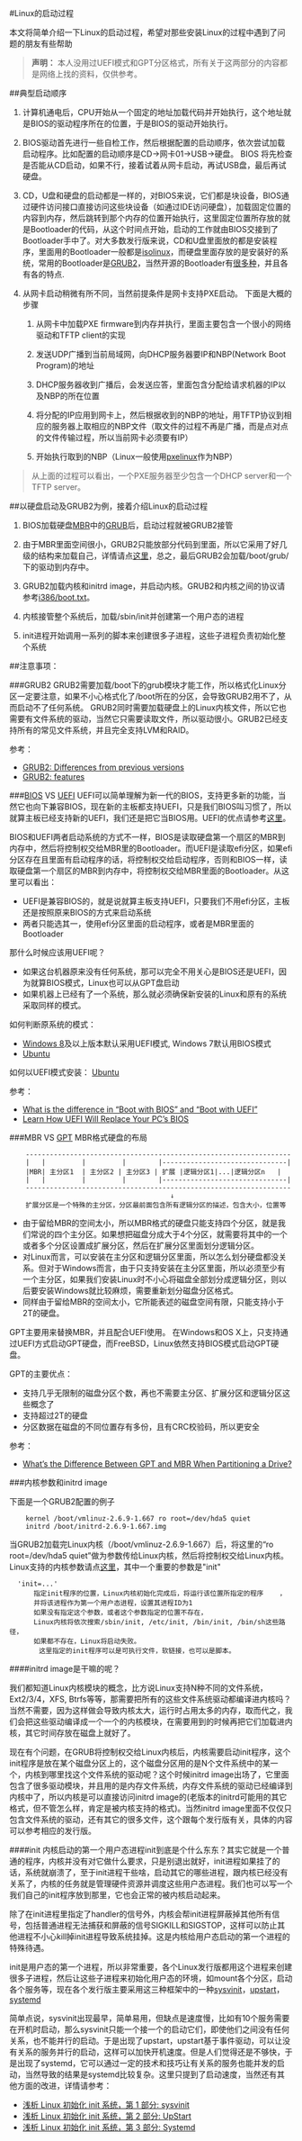 #Linux的启动过程

本文将简单介绍一下Linux的启动过程，希望对那些安装Linux的过程中遇到了问题的朋友有些帮助

>**声明：** 本人没用过UEFI模式和GPT分区格式，所有关于这两部分的内容都是网络上找的资料，仅供参考。

##典型启动顺序
1. 计算机通电后，CPU开始从一个固定的地址加载代码并开始执行，这个地址就是BIOS的驱动程序所在的位置，于是BIOS的驱动开始执行。

2. BIOS驱动首先进行一些自检工作，然后根据配置的启动顺序，依次尝试加载启动程序。比如配置的启动顺序是CD->网卡01->USB->硬盘。 BIOS 将先检查是否能从CD启动，如果不行，接着试着从网卡启动，再试USB盘，最后再试硬盘。

3. CD，U盘和硬盘的启动都是一样的，对BIOS来说，它们都是块设备，BIOS通过硬件访问接口直接访问这些块设备（如通过IDE访问硬盘），加载固定位置的内容到内存，然后跳转到那个内存的位置开始执行，这里固定位置所存放的就是Bootloader的代码，从这个时间点开始，启动的工作就由BIOS交接到了Bootloader手中了。对大多数发行版来说，CD和U盘里面放的都是安装程序，里面用的Bootloader一般都是[isolinux](http://www.syslinux.org/wiki/index.php?title=ISOLINUX)，而硬盘里面存放的是安装好的系统，常用的Bootloader是[GRUB2](https://www.gnu.org/software/grub/)，当然开源的Bootloader有[很多种](https://en.wikipedia.org/wiki/Comparison_of_boot_loaders)，并且各有各的特点.

4. 从网卡启动稍微有所不同，当然前提条件是网卡支持PXE启动。 下面是大概的步骤
    1. 从网卡中加载PXE firmware到内存并执行，里面主要包含一个很小的网络驱动和TFTP client的实现
    
    2. 发送UDP广播到当前局域网，向DHCP服务器要IP和NBP(Network Boot Program)的地址
    
    3. DHCP服务器收到广播后，会发送应答，里面包含分配给请求机器的IP以及NBP的所在位置
    
    4. 将分配的IP应用到网卡上，然后根据收到的NBP的地址，用TFTP协议到相应的服务器上取相应的NBP文件（取文件的过程不再是广播，而是点对点的文件传输过程，所以当前网卡必须要有IP）
    
    6. 开始执行取到的NBP（Linux一般使用[pxelinux](http://www.syslinux.org/wiki/index.php?title=PXELINUX)作为NBP）
    
>从上面的过程可以看出，一个PXE服务器至少包含一个DHCP server和一个TFTP server。

##以硬盘启动及GRUB2为例，接着介绍Linux的启动过程
1. BIOS加载硬盘[MBR](https://en.wikipedia.org/wiki/Master_boot_record)中的[GRUB](https://zh.wikipedia.org/wiki/GNU_GRUB)后，启动过程就被GRUB2接管

2. 由于MBR里面空间很小，GRUB2只能放部分代码到里面，所以它采用了好几级的结构来加载自己，详情请点[这里](https://en.wikipedia.org/wiki/GNU_GRUB#Booting)，总之，最后GRUB2会加载/boot/grub/下的驱动到内存中。   

3. GRUB2加载内核和initrd image，并启动内核。GRUB2和内核之间的协议请参考[i386/boot.txt](https://www.kernel.org/pub/linux/kernel/people/marcelo/linux-2.4/Documentation/i386/boot.txt)。

4. 内核接管整个系统后，加载/sbin/init并创建第一个用户态的进程
    
5. init进程开始调用一系列的脚本来创建很多子进程，这些子进程负责初始化整个系统


##注意事项：

###GRUB2
GRUB2需要加载/boot下的grub模块才能工作，所以格式化Linux分区一定要注意，如果不小心格式化了/boot所在的分区，会导致GRUB2用不了，从而启动不了任何系统。
GRUB2同时需要加载硬盘上的Linux内核文件，所以它也需要有文件系统的驱动，当然它只需要读取文件，所以驱动很小。GRUB2已经支持所有的常见文件系统，并且完全支持LVM和RAID。

参考：

* [GRUB2: Differences from previous versions](http://www.gnu.org/software/grub/manual/grub.html#Changes-from-GRUB-Legacy)
* [GRUB2: features](http://www.gnu.org/software/grub/manual/grub.html#Features)

###[BIOS](https://en.wikipedia.org/wiki/BIOS) VS [UEFI](https://en.wikipedia.org/wiki/Unified_Extensible_Firmware_Interface)
UEFI可以简单理解为新一代的BIOS，支持更多新的功能，当然它也向下兼容BIOS，现在新的主板都支持UEFI，只是我们BIOS叫习惯了，所以就算主板已经支持新的UEFI，我们还是把它当BIOS用。UEFI的优点请参考[这里](https://en.wikipedia.org/wiki/Unified_Extensible_Firmware_Interface#Advantages)。

BIOS和UEFI两者启动系统的方式不一样，BIOS是读取硬盘第一个扇区的MBR到内存中，然后将控制权交给MBR里的Bootloader。而UEFI是读取efi分区，如果efi分区存在且里面有启动程序的话，将控制权交给启动程序，否则和BIOS一样，读取硬盘第一个扇区的MBR到内存中，将控制权交给MBR里面的Bootloader。从这里可以看出：

* UEFI是兼容BIOS的，就是说就算主板支持UEFI，只要我们不用efi分区，主板还是按照原来BIOS的方式来启动系统
* 两者只能选其一，使用efi分区里面的启动程序，或者是MBR里面的Bootloader
    
那什么时候应该用UEFI呢？

* 如果这台机器原来没有任何系统，那可以完全不用关心是BIOS还是UEFI，因为就算BIOS模式，Linux也可以从GPT盘启动
* 如果机器上已经有了一个系统，那么就必须确保新安装的Linux和原有的系统采取同样的模式。

如何判断原系统的模式：

* [Windows 8](http://www.howtogeek.com/175649/what-you-need-to-know-about-using-uefi-instead-of-the-bios/)及以上版本默认采用UEFI模式, Windows 7默认用BIOS模式
* [Ubuntu](https://help.ubuntu.com/community/UEFI#Identifying_if_an_Ubuntu_has_been_installed_in_UEFI_mode)

如何以UEFI模式安装： [Ubuntu](https://help.ubuntu.com/community/UEFI)


参考：

* [What is the difference in “Boot with BIOS” and “Boot with UEFI”](http://superuser.com/questions/496026/what-is-the-difference-in-boot-with-bios-and-boot-with-uefi)
* [Learn How UEFI Will Replace Your PC’s BIOS](http://www.howtogeek.com/56958/)

###MBR VS [GPT](https://en.wikipedia.org/wiki/GUID_Partition_Table)
MBR格式硬盘的布局
```
    ------------------------------------------------------------------
    |   |         |         |        |-------------------------------|
    |MBR| 主分区1  | 主分区2 | 主分区3 | 扩展 |逻辑分区1|...|逻辑分区n   |
    |   |         |         |        |-------------------------------|
    ------------------------------------------------------------------
                                        ↓ 
    扩展分区是一个特殊的主分区，分区最前面包含所有逻辑分区的描述，包含大小，位置等
```

* 由于留给MBR的空间太小，所以MBR格式的硬盘只能支持四个分区，就是我们常说的四个主分区。如果想把磁盘分成大于4个分区，就需要将其中的一个或者多个分区设置成扩展分区，然后在扩展分区里面划分逻辑分区。
* 对Linux而言，可以安装在主分区和逻辑分区里面，所以怎么划分硬盘都没关系。但对于Windows而言，由于只支持安装在主分区里面，所以必须至少有一个主分区，如果我们安装Linux时不小心将磁盘全部划分成逻辑分区，则以后要安装Windows就比较麻烦，需要重新划分磁盘分区格式。
* 同样由于留给MBR的空间太小，它所能表述的磁盘空间有限，只能支持小于2T的硬盘。

GPT主要用来替换MBR，并且配合UEFI使用。 在Windows和OS X上，只支持通过UEFI方式启动GPT硬盘，而FreeBSD，Linux依然支持BIOS模式启动GPT硬盘。

GPT的主要优点：

* 支持几乎无限制的磁盘分区个数，再也不需要主分区、扩展分区和逻辑分区这些概念了
* 支持超过2T的硬盘
* 分区数据在磁盘的不同位置存有多份，且有CRC校验码，所以更安全

参考：

* [What’s the Difference Between GPT and MBR When Partitioning a Drive?](http://www.howtogeek.com/193669/whats-the-difference-between-gpt-and-mbr-when-partitioning-a-drive/)

###内核参数和initrd image

下面是一个GRUB2配置的例子
```
    kernel /boot/vmlinuz-2.6.9-1.667 ro root=/dev/hda5 quiet
    initrd /boot/initrd-2.6.9-1.667.img
```
 当GRUB2加载完Linux内核（/boot/vmlinuz-2.6.9-1.667）后，将这里的“ro root=/dev/hda5 quiet”做为参数传给Linux内核，然后将控制权交给Linux内核。Linux支持的内核参数请点[这里](https://www.kernel.org/doc/Documentation/kernel-parameters.txt)，其中一个重要的参数是"init"

```
  'init=...'
      指定init程序的位置，Linux内核初始化完成后，将运行该位置所指定的程序    ，
      并将该进程作为第一个用户态进程，设置其进程ID为1
      如果没有指定这个参数，或者这个参数指定的位置不存在，
      Linux内核将依次搜索/sbin/init, /etc/init, /bin/init, /bin/sh这些路径，
      如果都不存在，Linux将启动失败。
    　　这里指定的init程序可以是可执行文件，软链接，也可以是脚本。

```

####initrd image是干嘛的呢？

我们都知道Linux内核模块的概念，比方说Linux支持N种不同的文件系统，Ext2/3/4，XFS, Btrfs等等，那需要把所有的这些文件系统驱动都编译进内核吗？当然不需要，因为这样做会导致内核太大，运行时占用太多的内存，取而代之，我们会把这些驱动编译成一个一个的内核模块，在需要用到的时候再把它们加载进内核，其它时间存放在磁盘上就好了。

现在有个问题，在GRUB将控制权交给Linux内核后，内核需要启动init程序，这个init程序是放在某个磁盘分区上的，这个磁盘分区用的是N个文件系统中的某一个，内核到哪里找这个文件系统的驱动呢？这个时候initrd image出场了，它里面包含了很多驱动模块，并且用的是内存文件系统，内存文件系统的驱动已经编译到内核中了，所以内核是可以直接访问initrd image的(老版本的initrd可能用的其它格式，但不管怎么样，肯定是被内核支持的格式)。当然initrd image里面不仅仅只包含文件系统的驱动，还有其它的很多文件，这个跟每个发行版有关，具体的内容可以参考相应的发行版。

####init
内核启动的第一个用户态进程init到底是个什么东东？其实它就是一个普通的程序，内核并没有对它做什么要求，只是别退出就好，init进程如果挂了的话，系统就崩溃了，至于init进程干些啥，启动其它的哪些进程，跟内核已经没有关系了，内核的任务就是管理硬件资源并调度这些用户态进程。我们也可以写一个我们自己的init程序放到那里，它也会正常的被内核启动起来。

除了在init进程里指定了handler的信号外，内核会帮init进程屏蔽掉其他所有信号，包括普通进程无法捕获和屏蔽的信号SIGKILL和SIGSTOP，这样可以防止其他进程不小心kill掉init进程导致系统挂掉。这是内核给用户态启动的第一个进程的特殊待遇。

init是用户态的第一个进程，所以非常重要，各个Linux发行版都用这个进程来创建很多子进程，然后让这些子进程来初始化用户态的环境，如mount各个分区，启动各个服务等，现在各个发行版主要采用这三种框架中的一种[sysvinit](http://savannah.nongnu.org/projects/sysvinit)，[upstart](http://upstart.ubuntu.com/)，[systemd](https://www.freedesktop.org/wiki/Software/systemd/)

简单点说，sysvinit出现最早，简单易用，但缺点是速度慢，比如有10个服务需要在开机时启动，那么sysvinit只能一个接一个的启动它们，即使他们之间没有任何关系，也不能并行的启动。于是出现了upstart，upstart基于事件驱动，可以让没有关系的服务并行的启动，这样可以加快开机速度。但是人们觉得还是不够快，于是出现了systemd，它可以通过一定的技术和技巧让有关系的服务也能并发的启动，当然导致的结果是systemd比较复杂。这里只提到了启动速度，当然还有其他方面的改进，详情请参考：

* [浅析 Linux 初始化 init 系统，第 1 部分: sysvinit](https://www.ibm.com/developerworks/cn/linux/1407_liuming_init1/)
* [浅析 Linux 初始化 init 系统，第 2 部分: UpStart](https://www.ibm.com/developerworks/cn/linux/1407_liuming_init2/)
* [浅析 Linux 初始化 init 系统，第 3 部分: Systemd](https://www.ibm.com/developerworks/cn/linux/1407_liuming_init3/)
